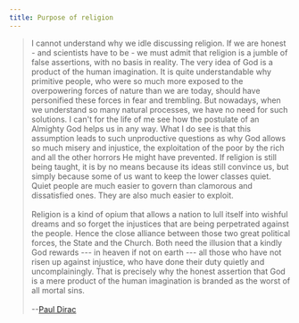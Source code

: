 ```yaml
---
title: Purpose of religion
---
```


> I cannot understand why we idle discussing religion. If we are honest - and scientists have to be - we must admit that religion is a jumble of false assertions, with no basis in reality. The very idea of God is a product of the human imagination. It is quite understandable why primitive people, who were so much more exposed to the overpowering forces of nature than we are today, should have personified these forces in fear and trembling. But nowadays, when we understand so many natural processes, we have no need for such solutions. I can't for the life of me see how the postulate of an Almighty God helps us in any way. What I do see is that this assumption leads to such unproductive questions as why God allows so much misery and injustice, the exploitation of the poor by the rich and all the other horrors He might have prevented. If religion is still being taught, it is by no means because its ideas still convince us, but simply because some of us want to keep the lower classes quiet. Quiet people are much easier to govern than clamorous and dissatisfied ones. They are also much easier to exploit.  
> &nbsp;  
> Religion is a kind of opium that allows a nation to lull itself into wishful dreams and so forget the injustices that are being perpetrated against the people. Hence the close alliance between those two great political forces, the State and the Church. Both need the illusion that a kindly God rewards --- in heaven if not on earth --- all those who have not risen up against injustice, who have done their duty quietly and uncomplainingly. That is precisely why the honest assertion that God is a mere product of the human imagination is branded as the worst of all mortal sins.  
> &nbsp;  
> --[Paul Dirac](http://en.wikipedia.org/wiki/Paul_Dirac)

